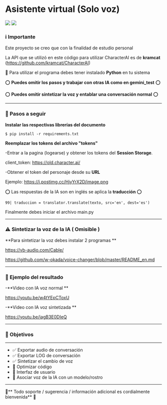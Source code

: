 # Asistente virtual (Solo voz)

 ![](https://img.shields.io/badge/release-1.0.0-green) ![](https://img.shields.io/badge/issues-0%20open-red) 

###  ℹ️ Importante

Este proyecto se creo que con la finalidad de estudio personal

La API que se utilizó en este código para utilizar CharacterAI es de **kramcat** (https://github.com/kramcat/CharacterAI)

🐍 Para utilizar el programa debes tener instalado  **Python** en tu sistema

⭕ **Puedes omitir los pasos y trabajar con otras IA como en gemini_test** ⭕

⭕ **Puedes omitir sintetizar la voz y entablar una conversación normal** ⭕
                
----

###  📗 Pasos a seguir

**Instalar las respectivas librerías del documento**

`$ pip install -r requirements.txt`

**Reemplazar los tokens del archivo "tokens"**

-Entrar a la pagina (logearse) y obtener los tokens del **Session Storage**.

client_token: https://old.character.ai/

-Obtener el token del personaje desde su **URL**

Ejemplo: https://i.postimg.cc/HjyYrX2D/image.png

⭕ Las respuestas de la IA son en inglés se aplica la **traducción** ⭕

`99| traduccion = translator.translate(texto, src='en', dest='es')`

Finalmente debes iniciar el archivo main.py

                
----

### ⚠️ Sintetizar la voz de la IA ( Omisible )

 **Para sintetizar la voz debes instalar 2 programas **

https://vb-audio.com/Cable/

https://github.com/w-okada/voice-changer/blob/master/README_en.md

                
----

### 🎯 Ejemplo del resultado

 -**Video con IA voz normal **
 
https://youtu.be/w4tYEpCToxU

 -**Video con IA voz sintetizada **
 
 https://youtu.be/jagB3E0DIeQ

                
----

### 🎯 Objetivos
                
----

- ✅ Exportar audio de conversación
- ✅ Exportar LOG de conversación
- ✅ Sintetizar el cambio de voz
- 🔲 Optimizar código
- 🔲 Interfaz de usuario
- 🔲 Asociar voz de la IA con un modelo/rostro

                
----

🚨** Todo soporte / sugerencia / información adicional es cordialmente bienvenida** 🚨
